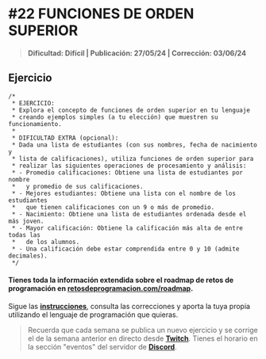 # #22 FUNCIONES DE ORDEN SUPERIOR
> #### Dificultad: Difícil | Publicación: 27/05/24 | Corrección: 03/06/24

## Ejercicio

```
/*
 * EJERCICIO:
 * Explora el concepto de funciones de orden superior en tu lenguaje 
 * creando ejemplos simples (a tu elección) que muestren su funcionamiento.
 *
 * DIFICULTAD EXTRA (opcional):
 * Dada una lista de estudiantes (con sus nombres, fecha de nacimiento y 
 * lista de calificaciones), utiliza funciones de orden superior para 
 * realizar las siguientes operaciones de procesamiento y análisis:
 * - Promedio calificaciones: Obtiene una lista de estudiantes por nombre
 *   y promedio de sus calificaciones.
 * - Mejores estudiantes: Obtiene una lista con el nombre de los estudiantes
 *   que tienen calificaciones con un 9 o más de promedio.
 * - Nacimiento: Obtiene una lista de estudiantes ordenada desde el más joven.
 * - Mayor calificación: Obtiene la calificación más alta de entre todas las
 *   de los alumnos.
 * - Una calificación debe estar comprendida entre 0 y 10 (admite decimales).
 */
```
#### Tienes toda la información extendida sobre el roadmap de retos de programación en **[retosdeprogramacion.com/roadmap](https://retosdeprogramacion.com/roadmap)**.

Sigue las **[instrucciones](../../README.md)**, consulta las correcciones y aporta la tuya propia utilizando el lenguaje de programación que quieras.

> Recuerda que cada semana se publica un nuevo ejercicio y se corrige el de la semana anterior en directo desde **[Twitch](https://twitch.tv/mouredev)**. Tienes el horario en la sección "eventos" del servidor de **[Discord](https://discord.gg/mouredev)**.